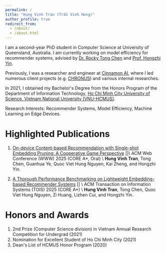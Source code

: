 ```yaml
---
permalink: /
title: "Hung Vinh Tran (Trần Vinh Hưng)"
author_profile: true
redirect_from: 
  - /about/
  - /about.html
---
```


<link rel="stylesheet" href="https://cdn.jsdelivr.net/gh/ryanoasis/nerd-fonts@latest/patched-fonts/FiraCode/Regular/FiraCodeNerdFont-Regular.ttf">


I am a second-year PhD student in Computer Science at University of Queensland, Australia. I am currently working on model efficiency for recommender systems, advised by [Dr. Rocky Tong Chen](https://eecs.uq.edu.au/profile/1253/rocky-chen) and [Prof. Hongzhi Yin](https://sites.google.com/view/hongzhi-yin/home).

Previously, I was a researcher and engineer at [Cinnamon AI](https://www.linkedin.com/company/cinnamoninc/), where I led numerous client projects (e.g. [CHRONUS](https://www.kline.co.jp/en/news/drybulk/drybulk-20231023.html)) and various internal researches.

In 2021, I obtained my Bachelor's Degree from the Honors Program of the Department of Information Technology, [Ho Chi Minh City University of Science, Vietnam National University (VNU-HCMUS)](https://en.hcmus.edu.vn/).

Research Interests: Recommender Systems, Model Efficiency, Machine Learning on Edge Devices.

# Highlighted Publications

1. [On-device Content-based Recommendation with Single-shot Embedding Pruning: A Cooperative Game Perspective]() 
[<a  href="https://github.com/chenxing1999/shaver"><i class="fa-brands fa-github"></i></a>]\\
ACM Web Conference (WWW) 2025 (CORE A*, Oral) \\
**Hung Vinh Tran**, Tong Chen, Guanhua Ye, Quoc Viet Hung Nguyen, Kai Zheng, and Hongzhi Yin.

1. [A Thorough Performance Benchmarking on Lightweight Embedding-based Recommender Systems](https://dl.acm.org/doi/abs/10.1145/3712589) [<a  href="https://github.com/chenxing1999/recsys-benchmark"><i class="fa-brands fa-github"></i></a>] \\
ACM Transaction on Information Systems (TOIS) 2025 (CORE A*) \\
**Hung Vinh Tran**, Tong Chen, Quoc Viet Hung Nguyen, Zi Huang, Lizhen Cui, and Hongzhi Yin.


# Honors and Awards

1. 2nd Prize (Computer Science division) in Vietnam Annual Research Competition for Undergrad (2021)
1. Nomination for Excellent Student of Ho Chi Minh City (2021)
1. Dean's List of HCMUS Honor Program (2020)

